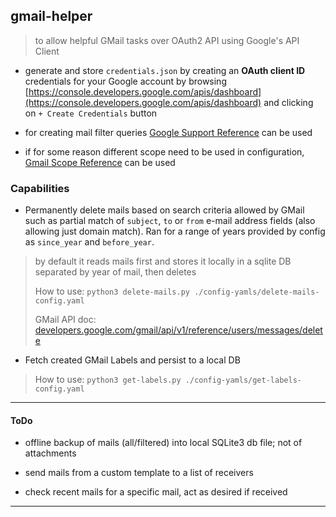 
## gmail-helper

> to allow helpful GMail tasks over OAuth2 API using Google's API Client

* generate and store `credentials.json` by creating an **OAuth client ID** credentials for your Google account by browsing [https://console.developers.google.com/apis/dashboard](https://console.developers.google.com/apis/dashboard) and clicking on `+ Create Credentials` button

* for creating mail filter queries [Google Support Reference](https://support.google.com/mail/answer/7190?ctx=gmail&hl=en&authuser=0) can be used

* if for some reason different scope need to be used in configuration, [Gmail Scope Reference](https://developers.google.com/gmail/api/auth/scopes#gmail_scopes) can be used


### Capabilities

* Permanently delete mails based on search criteria allowed by GMail such as partial match of `subject`, `to` or `from` e-mail address fields (also allowing just domain match). Ran for a range of years provided by config as `since_year` and `before_year`.

> by default it reads mails first and stores it locally in a sqlite DB separated by year of mail, then deletes
>
> How to use: `python3 delete-mails.py ./config-yamls/delete-mails-config.yaml`
>
> GMail API doc: [developers.google.com/gmail/api/v1/reference/users/messages/delete](https://developers.google.com/gmail/api/v1/reference/users/messages/delete)

* Fetch created GMail Labels and persist to a local DB

> How to use: `python3 get-labels.py ./config-yamls/get-labels-config.yaml`

---

#### ToDo

* offline backup of mails (all/filtered) into local SQLite3 db file; not of attachments

* send mails from a custom template to a list of receivers

* check recent mails for a specific mail, act as desired if received

---
